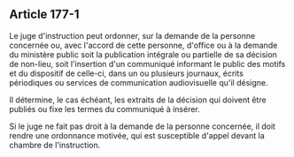 Article 177-1
----
Le juge d'instruction peut ordonner, sur la demande de la personne concernée ou,
avec l'accord de cette personne, d'office ou à la demande du ministère public
soit la publication intégrale ou partielle de sa décision de non-lieu, soit
l'insertion d'un communiqué informant le public des motifs et du dispositif de
celle-ci, dans un ou plusieurs journaux, écrits périodiques ou services de
communication audiovisuelle qu'il désigne.

Il détermine, le cas échéant, les extraits de la décision qui doivent être
publiés ou fixe les termes du communiqué à insérer.

Si le juge ne fait pas droit à la demande de la personne concernée, il doit
rendre une ordonnance motivée, qui est susceptible d'appel devant la chambre de
l'instruction.
